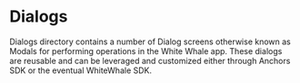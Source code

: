 # Dialogs
Dialogs directory contains a number of Dialog screens otherwise known as Modals for performing operations
in the White Whale app. These dialogs are reusable and can be leveraged and customized either through Anchors SDK or the eventual WhiteWhale SDK.